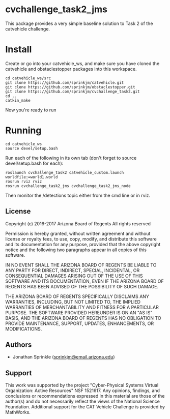 # cvchallenge_task2_jms
This package provides a very simple baseline solution to Task 2 of the catvehicle challenge.

# Install
Create or go into your catvehicle_ws, and make sure you have cloned the catvehicle and obstaclestopper packages into this workspace. 
```
cd catvehicle_ws/src
git clone https://github.com/sprinkjm/catvehicle.git
git clone https://github.com/sprinkjm/obstaclestopper.git
git clone https://github.com/sprinkjm/cvchallenge_task2.git
cd ..
catkin_make
```
Now you're ready to run 

# Running
```
cd catvehicle_ws
source devel/setup.bash
```
Run each of the following in its own tab (don't forget to source devel/setup.bash for each):
```
roslaunch cvchallenge_task2 catvehicle_custom.launch worldfile:=world1.world
rosrun rviz rviz
rosrun cvchallenge_task2_jms cvchallenge_task2_jms_node
```

Then monitor the /detections topic either from the cmd line or in rviz.

## License

Copyright (c) 2016-2017 Arizona Board of Regents All rights reserved

Permission is hereby granted, without written agreement and without license or royalty fees, to use, copy, modify, and distribute this software and its documentation for any purpose, provided that the above copyright notice and the following two paragraphs appear in all copies of this software.

IN NO EVENT SHALL THE ARIZONA BOARD OF REGENTS BE LIABLE TO ANY PARTY FOR DIRECT, INDIRECT, SPECIAL, INCIDENTAL, OR CONSEQUENTIAL DAMAGES ARISING OUT OF THE USE OF THIS SOFTWARE AND ITS DOCUMENTATION, EVEN IF THE ARIZONA BOARD OF REGENTS HAS BEEN ADVISED OF THE POSSIBILITY OF SUCH DAMAGE.

THE ARIZONA BOARD OF REGENTS SPECIFICALLY DISCLAIMS ANY WARRANTIES, INCLUDING, BUT NOT LIMITED TO, THE IMPLIED WARRANTIES OF MERCHANTABILITY AND FITNESS FOR A PARTICULAR PURPOSE. THE SOFTWARE PROVIDED HEREUNDER IS ON AN "AS IS" BASIS, AND THE ARIZONA BOARD OF REGENTS HAS NO OBLIGATION TO PROVIDE MAINTENANCE, SUPPORT, UPDATES, ENHANCEMENTS, OR MODIFICATIONS.

## Authors

* Jonathan Sprinkle (sprinkjm@email.arizona.edu)

## Support

This work was supported by the project "Cyber-Physical Systems Virtual Organization: Active Resources" NSF 1521617. Any opinions, findings, and conclusions or recommendations expressed in this material are those of the author(s) and do not necessarily reflect the views of the National Science Foundation. Additional support for the CAT Vehicle Challenge is provided by MathWorks.
